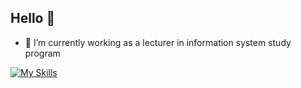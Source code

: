 ## Hello 👋
- 🔭 I’m currently working as a lecturer in information system study program

[![My Skills](https://skillicons.dev/icons?i=nextjs,reactjs,laravel,python)](https://skillicons.dev)
<!--
**pesantrenilmu/pesantrenilmu** is a ✨ _special_ ✨ repository because its `README.md` (this file) appears on your GitHub profile.

Here are some ideas to get you started:

- 🔭 I’m currently working on ...
- 🌱 I’m currently learning ...
- 👯 I’m looking to collaborate on ...
- 🤔 I’m looking for help with ...
- 💬 Ask me about ...
- 📫 How to reach me: ...
- 😄 Pronouns: ...
- ⚡ Fun fact: ...
-->
